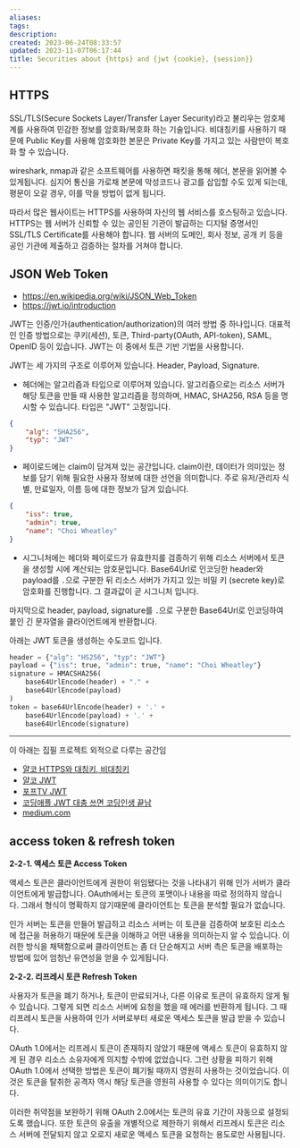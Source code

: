 ```yaml
---
aliases: 
tags: 
description:
created: 2023-06-24T08:33:57
updated: 2023-11-07T06:17:44
title: Securities about {https} and {jwt {cookie}, {session}}
---
```


## HTTPS

SSL/TLS(Secure Sockets Layer/Transfer Layer Security)라고 불리우는 암호체계를 사용하여 민감한 정보를 암호화/복호화 하는 기술입니다. 비대칭키를 사용하기 때문에 Public Key를 사용해 암호화한 본문은 Private Key를 가지고 있는 사람만이 복호화 할 수 있습니다.

wireshark, nmap과 같은 소프트웨어를 사용하면 패킷을 통해 헤더, 본문을 읽어볼 수 있게됩니다. 심지어 통신을 가로채 본문에 악성코드나 광고를 삽입할 수도 있게 되는데, 평문이 오갈 경우, 이를 막을 방법이 없게 됩니다. 

따라서 많은 웹사이트는 HTTPS를 사용하여 자신의 웹 서비스를 호스팅하고 있습니다. HTTPS는 웹 서버가 신뢰할 수 있는 공인된 기관이 발급하는 디지털 증명서인 SSL/TLS Certificate를 사용해야 합니다. 웹 서버의 도메인, 회사 정보, 공개 키 등을 공인 기관에 제출하고 검증하는 절차를 거쳐야 합니다.

## JSON Web Token

- <https://en.wikipedia.org/wiki/JSON_Web_Token>
- <https://jwt.io/introduction>

JWT는 인증/인가(authentication/authorization)의 여러 방법 중 하나입니다. 대표적인 인증 방법으로는 쿠키(세션), 토큰, Third-party(OAuth, API-token), SAML, OpenID 등이  있습니다. JWT는 이 중에서 토큰 기반 기법을 사용합니다.

JWT는 세 가지의 구조로 이루어져 있습니다. Header, Payload, Signature.

- 헤더에는 알고리즘과 타입으로 이루어져 있습니다. 알고리즘으로는 리소스 서버가 해당 토큰을 만들 때 사용한 알고리즘을 정의하며, HMAC, SHA256, RSA 등을 명시할 수 있습니다. 타입은 "JWT" 고정입니다.

```json
{
	"alg": "SHA256",
	"typ": "JWT"
}
```

- 페이로드에는 claim이 담겨져 있는 공간입니다. claim이란, 데이터가 의미있는 정보를 담기 위해 필요한 사용자 정보에 대한 선언을 의미합니다. 주로 유저/관리자 식별, 만료일자, 이름 등에 대한 정보가 담겨 있습니다.

```json
{
	"iss": true,
	"admin": true,
	"name": "Choi Wheatley"
}
```

- 시그니처에는 헤더와 페이로드가 유효한지를 검증하기 위해 리소스 서버에서 토큰을 생성할 시에 계산되는 암호문입니다. Base64Url로 인코딩한 header와 payload를 `.`으로 구분한 뒤 리소스 서버가 가지고 있는 비밀 키 (secrete key)로 암호화를 진행합니다. 그 결과값이 곧 시그니처 입니다.

마지막으로 header, payload, signature를  `.`으로 구분한 Base64Url로 인코딩하여 붙인 긴 문자열을 클라이언트에게 반환합니다.

아래는 JWT 토큰을 생성하는 수도코드 입니다.

```python
header = {"alg": "HS256", "typ": "JWT"}
payload = {"iss": true, "admin": true, "name": "Choi Wheatley"}
signature = HMACSHA256(
	base64UrlEncode(header) + "." +
	base64UrlEncode(payload)
)
token = base64UrlEncode(header) + '.' +
	base64UrlEncode(payload) + '.' +
	base64UrlEncode(signature)
```

---
이 아래는 집필 프로젝트 외적으로 다루는 공간임
- [얄코 HTTPS와 대칭키, 비대칭키](https://youtu.be/H6lpFRpyl14)
- [얄코 JWT](https://youtu.be/1QiOXWEbqYQ)
- [포프TV JWT](https://youtu.be/MUUqogMpGiA)
- [코딩애플 JWT 대충 쓰면 코딩인생 끝남](https://youtu.be/XXseiON9CV0)
- [medium.com](https://medium.com/@vivekmadurai/different-ways-to-authenticate-a-web-application-e8f3875c254a)

## access token & refresh token

**2-2-1. 액세스 토큰 Access Token**

액세스 토큰은 클라이언트에게 권한이 위임됐다는 것을 나타내기 위해 인가 서버가 클라이언트에게 발급합니다. OAuth에서는 토큰의 포맷이나 내용을 따로 정의하지 않습니다. 그래서 형식이 명확하지 않기때문에 클라이언트는 토큰을 분석할 필요가 없습니다.

인가 서버는 토큰을 만들어 발급하고 리소스 서버는 이 토큰을 검증하여 보호된 리소스에 접근을 허용하기 때문에 토큰을 이해하고 어떤 내용을 의미하는지 알 수 있습니다. 이러한 방식을 채택함으로써 클라이언트는 좀 더 단순해지고 서버 측은 토큰을 배포하는 방법에 있어 엄청난 유연성을 얻을 수 있게됩니다.

**2-2-2. 리프레시 토큰 Refresh Token**

사용자가 토큰을 폐기 하거나, 토큰이 만료되거나, 다른 이유로 토큰이 유효하지 않게 될 수 있습니다. 그렇게 되면 리소스 서버에 요청을 했을 때 에러를 반환하게 됩니다. 그 때 리프레시 토큰을 사용하여 인가 서버로부터 새로운 액세스 토큰을 발급 받을 수 있습니다.

OAuth 1.0에서는 리프레시 토큰이 존재하지 않았기 때문에 액세스 토큰이 유효하지 않게 된 경우 리소스 소유자에게 의지할 수밖에 없었습니다. 그런 상황을 피하기 위해 OAuth 1.0에서 선택한 방법은 토큰이 폐기될 때까지 영원히 사용하는 것이었습니다. 이것은 토큰을 탈취한 공격자 역시 해당 토큰을 영원히 사용할 수 있다는 의미이기도 합니다.

이러한 취약점을 보완하기 위해 OAuth 2.0에서는 토큰의 유효 기간이 자동으로 설정되도록 했습니다. 또한 토큰의 유출을 개별적으로 제한하기 위해서 리프레시 토큰은 리소스 서버에 전달되지 않고 오로지 새로운 액세스 토큰을 요청하는 용도로만 사용됩니다.
